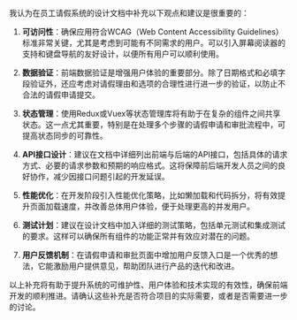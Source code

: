 我认为在员工请假系统的设计文档中补充以下观点和建议是很重要的：

1. **可访问性**：确保应用符合WCAG（Web Content Accessibility Guidelines）标准非常关键，尤其是考虑到可能有不同需求的用户。可以引入屏幕阅读器的支持和键盘导航的友好设计，以便所有用户可以顺利使用。

2. **数据验证**：前端数据验证是增强用户体验的重要部分。除了日期格式和必填字段验证外，还应考虑对请假理由和选项的合理性进行进一步的验证，以防止不合法的请假申请提交。

3. **状态管理**：使用Redux或Vuex等状态管理库将有助于在复杂的组件之间共享状态。这一点尤其重要，特别是在处理多个步骤的请假申请和审批流程中，可提高状态同步的可靠性。

4. **API接口设计**：建议在文档中详细列出前端与后端的API接口，包括具体的请求方式、必要的请求参数和预期的响应格式。这将保障前后端开发人员之间的良好协作，减少因接口问题引起的开发延误。

5. **性能优化**：在开发阶段引入性能优化策略，比如懒加载和代码拆分，将有效提升页面加载速度，并改善总体用户体验，便于处理更高的并发用户。

6. **测试计划**：建议在设计文档中加入详细的测试策略，包括单元测试和集成测试的要求。这样可以确保所有组件的功能正常并有效应对潜在的问题。

7. **用户反馈机制**：在请假申请和审批页面中增加用户反馈入口是一个优秀的想法，它能激励用户提供意见，帮助团队进行产品的迭代和改进。

以上补充将有助于提升系统的可维护性、用户体验和技术实现的有效性，确保前端开发的顺利推进。请确认这些补充是否符合项目的实际需要，或者是否需要进一步的讨论。
